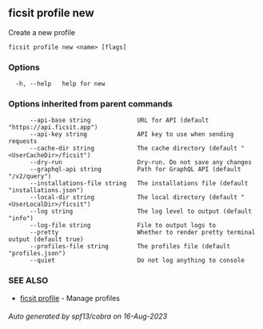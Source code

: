 ## ficsit profile new

Create a new profile

```
ficsit profile new <name> [flags]
```

### Options

```
  -h, --help   help for new
```

### Options inherited from parent commands

```
      --api-base string             URL for API (default "https://api.ficsit.app")
      --api-key string              API key to use when sending requests
      --cache-dir string            The cache directory (default "<UserCacheDir>/ficsit")
      --dry-run                     Dry-run. Do not save any changes
      --graphql-api string          Path for GraphQL API (default "/v2/query")
      --installations-file string   The installations file (default "installations.json")
      --local-dir string            The local directory (default "<UserLocalDir>/ficsit")
      --log string                  The log level to output (default "info")
      --log-file string             File to output logs to
      --pretty                      Whether to render pretty terminal output (default true)
      --profiles-file string        The profiles file (default "profiles.json")
      --quiet                       Do not log anything to console
```

### SEE ALSO

* [ficsit profile](ficsit_profile.md)	 - Manage profiles

###### Auto generated by spf13/cobra on 16-Aug-2023
